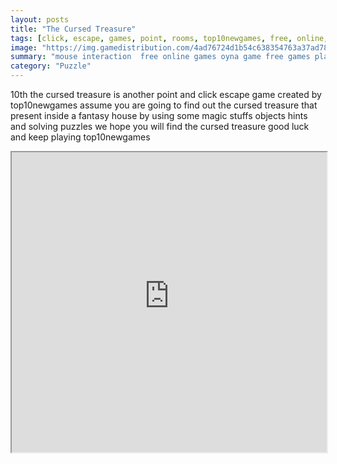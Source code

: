 ```yaml
---
layout: posts
title: "The Cursed Treasure"
tags: [click, escape, games, point, rooms, top10newgames, free, online, games, oyna, game, free, games, play, play, games]
image: "https://img.gamedistribution.com/4ad76724d1b54c638354763a37ad78ef.jpg"
summary: "mouse interaction  free online games oyna game free games play play games"
category: "Puzzle"
---
```


10th the cursed treasure is another point and click escape game created by top10newgames assume you are going to find out the cursed treasure that present inside a fantasy house by using some magic stuffs objects hints and solving puzzles we hope you will find the cursed treasure good luck and keep playing top10newgames

<iframe width="100%" height="480px;" src="https://flash.gamedistribution.com?game=4ad76724d1b54c638354763a37ad78ef"></iframe>